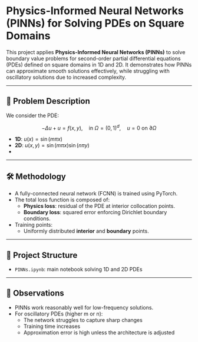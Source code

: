 # Physics-Informed Neural Networks (PINNs) for Solving PDEs on Square Domains

This project applies **Physics-Informed Neural Networks (PINNs)** to solve boundary value problems for second-order partial differential equations (PDEs) defined on square domains in 1D and 2D. It demonstrates how PINNs can approximate smooth solutions effectively, while struggling with oscillatory solutions due to increased complexity.

---

## 🧩 Problem Description

We consider the PDE:

$$
-\Delta u + u = f(x, y), \quad \text{in } \Omega = (0,1)^d, \quad u = 0 \text{ on } \partial \Omega
$$

- **1D**: $u(x) = \sin(m\pi x)$
- **2D**: $u(x, y) = \sin(m\pi x)\sin(n\pi y)$
- 
---

## 🛠️ Methodology

- A fully-connected neural network (FCNN) is trained using PyTorch.
- The total loss function is composed of:
  - **Physics loss**: residual of the PDE at interior collocation points.
  - **Boundary loss**: squared error enforcing Dirichlet boundary conditions.
- Training points:
  - Uniformly distributed **interior** and **boundary** points.
---

## 📂 Project Structure

- `PINNs.ipynb`: main notebook solving 1D and 2D PDEs

---

## 🧠 Observations

- PINNs work reasonably well for low-frequency solutions.
- For oscillatory PDEs (higher m or n):
    - The network struggles to capture sharp changes
    - Training time increases
    - Approximation error is high unless the architecture is adjusted
